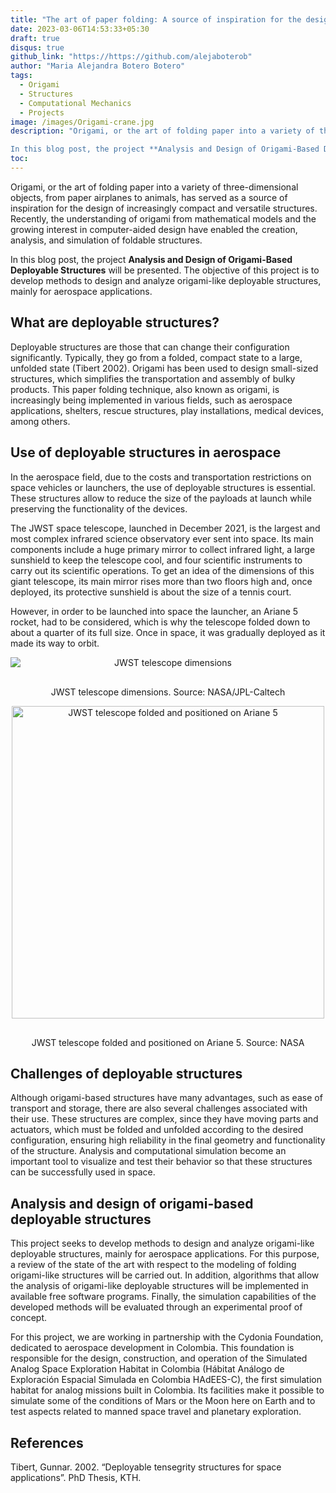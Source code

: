 ```yaml
---
title: "The art of paper folding: A source of inspiration for the design of aerospace structures"
date: 2023-03-06T14:53:33+05:30 
draft: true
disqus: true
github_link: "https://https://github.com/alejaboterob"
author: "Maria Alejandra Botero Botero"
tags:
  - Origami
  - Structures
  - Computational Mechanics
  - Projects
image: /images/Origami-crane.jpg 
description: "Origami, or the art of folding paper into a variety of three-dimensional objects, from paper airplanes to animals, has served as a source of inspiration for the design of increasingly compact and versatile structures. Recently, the understanding of origami from mathematical models and the growing interest in computer-aided design have enabled the creation, analysis, and simulation of foldable structures.

In this blog post, the project **Analysis and Design of Origami-Based Deployable Structures** will be presented. The objective of this project is to develop methods to design and analyze origami-like deployable structures, mainly for aerospace applications."
toc:
---
```


Origami, or the art of folding paper into a variety of three-dimensional objects, from paper airplanes to animals, has served as a source of inspiration for the design of increasingly compact and versatile structures. Recently, the understanding of origami from mathematical models and the growing interest in computer-aided design have enabled the creation, analysis, and simulation of foldable structures.

In this blog post, the project **Analysis and Design of Origami-Based Deployable Structures** will be presented. The objective of this project is to develop methods to design and analyze origami-like deployable structures, mainly for aerospace applications.

## What are deployable structures?

Deployable structures are those that can change their configuration significantly. Typically, they go from a folded, compact state to a large, unfolded state (Tibert 2002). Origami has been used to design small-sized structures, which simplifies the transportation and assembly of bulky products. This paper folding technique, also known as origami, is increasingly being implemented in various fields, such as aerospace applications, shelters, rescue structures, play installations, medical devices, among others.

## Use of deployable structures in aerospace

In the aerospace field, due to the costs and transportation restrictions on space vehicles or launchers, the use of deployable structures is essential. These structures allow to reduce the size of the payloads at launch while preserving the functionality of the devices.

The JWST space telescope, launched in December 2021, is the largest and most complex infrared science observatory ever sent into space. Its main components include a huge primary mirror to collect infrared light, a large sunshield to keep the telescope cool, and four scientific instruments to carry out its scientific operations. To get an idea of the dimensions of this giant telescope, its main mirror rises more than two floors high and, once deployed, its protective sunshield is about the size of a tennis court.  

However, in order to be launched into space the launcher, an Ariane 5 rocket, had to be considered, which is why the telescope folded down to about a quarter of its full size. Once in space, it was gradually deployed as it made its way to orbit.


<p align = "center">
<img alt="JWST telescope dimensions" title="JWST telescope dimensions" data-src="/blogs/images/JWST.png" class="cld-responsive" style="padding-bottom: 16px; display: block; margin: auto; {{ $style }}">
</p>
<p align = "center">
JWST telescope dimensions. Source: NASA/JPL-Caltech
</p>

<p align = "center">
<img alt="JWST telescope folded and positioned on Ariane 5" title="JWST telescope folded and positioned on Ariane 5" data-src="/blogs/images/ariane.jpg" class="cld-responsive" style="padding-bottom: 16px; display: block; margin: auto; height:500px; {{ $style }}">
</p>
<p align = "center">
JWST telescope folded and positioned on Ariane 5. Source: NASA
</p>

## Challenges of deployable structures

Although origami-based structures have many advantages, such as ease of transport and storage, there are also several challenges associated with their use. These structures are complex, since they have moving parts and actuators, which must be folded and unfolded according to the desired configuration, ensuring high reliability in the final geometry and functionality of the structure. Analysis and computational simulation become an important tool to visualize and test their behavior so that these structures can be successfully used in space.

## Analysis and design of origami-based deployable structures

This project seeks to develop methods to design and analyze origami-like deployable structures, mainly for aerospace applications. For this purpose, a review of the state of the art with respect to the modeling of folding origami-like structures will be carried out. In addition, algorithms that allow the analysis of origami-like deployable structures will be implemented in available free software programs. Finally, the simulation capabilities of the developed methods will be evaluated through an experimental proof of concept.

For this project, we are working in partnership with the Cydonia Foundation, dedicated to aerospace development in Colombia. This foundation is responsible for the design, construction, and operation of the Simulated Analog Space Exploration Habitat in Colombia (Hábitat Análogo de Exploración Espacial Simulada en Colombia HAdEES-C), the first simulation habitat for analog missions built in Colombia. Its facilities make it possible to simulate some of the conditions of Mars or the Moon here on Earth and to test aspects related to manned space travel and planetary exploration.

## References

Tibert, Gunnar. 2002. “Deployable tensegrity structures for space applications”. PhD Thesis, KTH.